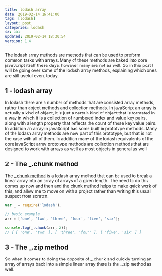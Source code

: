 ```yaml
---
title: lodash array
date: 2019-02-14 16:41:00
tags: [lodash]
layout: post
categories: lodash
id: 381
updated: 2019-02-14 18:30:54
version: 1.4
---
```


The lodash array methods are methods that can be used to preform common tasks with arrays. Many of these methods are baked into core javaScript itself these days, however many are not as well. So in this post I will be going over some of the lodash array methods, explaining which ones are still useful event today.


<!-- more -->

## 1 - lodash array

In lodash there are a number of methods that are consisted array methods, rather than object methods and collection methods. In javaScript an array is actually a kind of object, it is just a certain kind of object that is formated in a way in which it is a collection of numbered index and value key pairs, along with a length property that reflects the count of those key value pairs. In addition an array in javaScript has some built in prototype methods. Many of the lodash array methods are now part of this prototype, but that is not the case with all of them. In addition many of the lodash equivalents of the core javaScript array prototype methods are collection methods that are designed to work with arrays as well as most objects in general as well.

## 2 - The \_.chunk method

The [\_.chunk method](/2017/09/13/lodash-chunk/) is a lodash array method that can be used to break a linear array into an array of arrays of a given length. The need to do this comes up now and then and the chunk method helps to make quick work of this, and allow me to move on with a project rather than writing this usual suspect from scratch.

```js
var _ = require('lodash'),
 
// basic example
arr = ['one', 'two', 'three', 'four', 'five', 'six'];
 
console.log(_.chunk(arr, 2));
// [ [ 'one', 'two' ], [ 'three', 'four' ], [ 'five', 'six' ] ]
```

## 3 - The \_.zip method

So when it comes to doing the opposite of \_.chunk and quickly turning an array of arrays back into a simple linear array there is the \_.zip method as well.